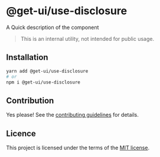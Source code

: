 # @get-ui/use-disclosure

A Quick description of the component

> This is an internal utility, not intended for public usage.

## Installation

```sh
yarn add @get-ui/use-disclosure
# or
npm i @get-ui/use-disclosure
```

## Contribution

Yes please! See the
[contributing guidelines](https://github.com/get-ui/nextui/blob/master/CONTRIBUTING.md)
for details.

## Licence

This project is licensed under the terms of the
[MIT license](https://github.com/get-ui/nextui/blob/master/LICENSE).
